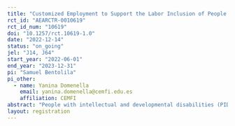 ```yaml
---
title: "Customized Employment to Support the Labor Inclusion of People with Intellectual and Developmental Disabilities in Spain"
rct_id: "AEARCTR-0010619"
rct_id_num: "10619"
doi: "10.1257/rct.10619-1.0"
date: "2022-12-14"
status: "on_going"
jel: "J14, J64"
start_year: "2022-06-01"
end_year: "2023-12-31"
pi: "Samuel Bentolila"
pi_other:
  - name: Yanina Domenella
    email: yanina.domenella@cemfi.edu.es
    affiliation: CEMFI
abstract: "People with intellectual and developmental disabilities (PIDs) in Spain suffer from much lower labor force participation and much larger unemployment rates than people without these disabilities. The aim of this study is to obtain causal evidence on the advantage of using the customized employment methodology (CEM) in the Spanish context compared to the traditional methodology implemented by the Confederación Plena inclusión España (PI) so far, to foster social inclusion of PIDs. We will measure the impact of the CEM on labor market outcomes, social inclusion, and wellbeing. The randomized control trial will allocate 502 PIDs who are currently enrolled with PI into two groups: one receiving the CEM (treatment group) and the other receiving the traditional methodology (control group). By identifying what the PID has to offer the labor market and what potential employers need, we expect that the CEM will create new job opportunities and help overcome barriers that PIDs face when job searching, increasing their labor force participation and job retention, and improving their quality of life and social inclusion."
layout: registration
---
```


